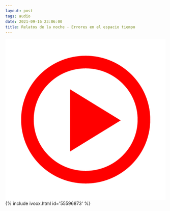 ```yaml
---
layout: post
tags: audio
date: 2021-09-16 23:06:00
title: Relatos de la noche - Errores en el espacio tiempo
---
```

![Play](/images/play.png)
{% include ivoox.html id='55596873' %}

